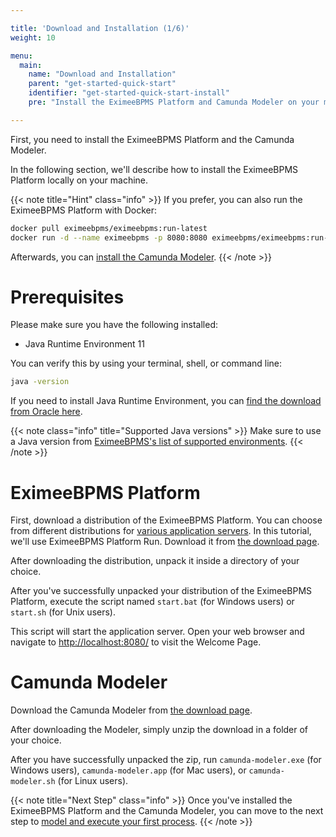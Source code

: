 ```yaml
---

title: 'Download and Installation (1/6)'
weight: 10

menu:
  main:
    name: "Download and Installation"
    parent: "get-started-quick-start"
    identifier: "get-started-quick-start-install"
    pre: "Install the EximeeBPMS Platform and Camunda Modeler on your machine."

---
```


First, you need to install the EximeeBPMS Platform and the Camunda Modeler.

In the following section, we'll describe how to install the EximeeBPMS Platform locally on your machine.

{{< note title="Hint" class="info" >}}
If you prefer, you can also run the EximeeBPMS Platform with Docker:

```sh
docker pull eximeebpms/eximeebpms:run-latest
docker run -d --name eximeebpms -p 8080:8080 eximeebpms/eximeebpms:run-latest
```

Afterwards, you can [install the Camunda Modeler](#camunda-modeler).
{{< /note >}}


# Prerequisites

Please make sure you have the following installed:

* Java Runtime Environment 11

You can verify this by using your terminal, shell, or command line:

```sh
java -version
```
If you need to install Java Runtime Environment, you can [find the download from Oracle here](https://www.oracle.com/technetwork/java/javase/downloads/index.html). 

{{< note class="info" title="Supported Java versions" >}}
Make sure to use a Java version from [EximeeBPMS's list of supported environments](/manual/latest/introduction/supported-environments/#java-runtime).
{{< /note >}}

# EximeeBPMS Platform

First, download a distribution of the EximeeBPMS Platform. You can choose from different distributions for [various application servers](/manual/latest/installation/full/). In this tutorial, we'll use EximeeBPMS Platform Run. Download it from [the download page](https://eximeebpms.org/download/).

After downloading the distribution, unpack it inside a directory of your choice.

After you've successfully unpacked your distribution of the EximeeBPMS Platform, execute the script named `start.bat` (for Windows users) or `start.sh` (for Unix users).

This script will start the application server. Open your web browser and navigate to [http://localhost:8080/](http://localhost:8080/) to visit the Welcome Page. 

# Camunda Modeler

Download the Camunda Modeler from [the download page](https://camunda.com/download/modeler/).

After downloading the Modeler, simply unzip the download in a folder of your choice.

After you have successfully unpacked the zip, run `camunda-modeler.exe` (for Windows users), `camunda-modeler.app` (for Mac users), or `camunda-modeler.sh` (for Linux users).

{{< note title="Next Step" class="info" >}}
Once you've installed the EximeeBPMS Platform and the Camunda Modeler, you can move to the next step to [model and execute your first process](/get-started/quick-start/service-task/).
{{< /note >}}
